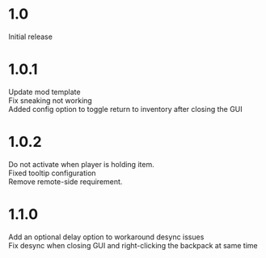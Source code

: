 # 1.0
Initial release  
# 1.0.1
Update mod template  
Fix sneaking not working  
Added config option to toggle return to inventory after closing the GUI  
# 1.0.2
Do not activate when player is holding item.  
Fixed tooltip configuration  
Remove remote-side requirement.  
# 1.1.0
Add an optional delay option to workaround desync issues  
Fix desync when closing GUI and right-clicking the backpack at same time  